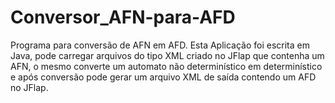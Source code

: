 # Conversor_AFN-para-AFD
Programa para conversão de AFN em AFD.
Esta Aplicação foi escrita em Java, pode carregar arquivos do tipo XML criado no JFlap que contenha um AFN, o mesmo converte um automato não determinístico em determinístico e após conversão pode gerar um arquivo XML de saída contendo um AFD no JFlap.
